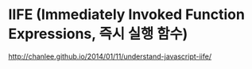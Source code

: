 IIFE (Immediately Invoked Function Expressions, 즉시 실행 함수)
===================

http://chanlee.github.io/2014/01/11/understand-javascript-iife/
